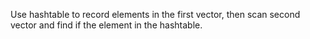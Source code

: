 Use hashtable to record elements in the first vector, then scan second vector and find if the element in the hashtable.
